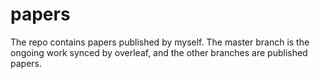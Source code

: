 # papers
The repo contains papers published by myself. The master branch is the ongoing work synced by overleaf, and the other branches are published papers.